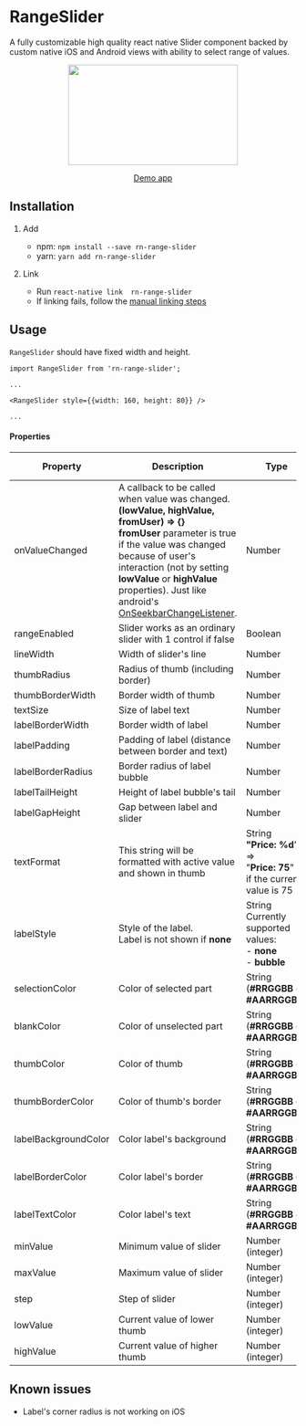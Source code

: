 # RangeSlider
A fully customizable high quality react native Slider component backed by custom native iOS and Android views with ability to select range of values.

<p align="center">
<img src="https://raw.githubusercontent.com/githuboftigran/rn-range-slider/master/demo.gif" width="298" height="176">
</p>

<p align="center">
<a href="https://github.com/githuboftigran/rn-widgets-demo">Demo app</a>
</p>

## Installation
1. Add

   * npm: `npm install --save rn-range-slider`
   * yarn: `yarn add rn-range-slider`

2. Link
   - Run `react-native link  rn-range-slider`
   - If linking fails, follow the
     [manual linking steps](https://facebook.github.io/react-native/docs/linking-libraries-ios.html#manual-linking)


## Usage

```RangeSlider``` should have fixed width and height.

```
import RangeSlider from 'rn-range-slider';

...

<RangeSlider style={{width: 160, height: 80}} />

...
```

#### Properties

| Property |      Description      | Type | Default Value |
|----------|-----------------------|------|:-------------:|
| onValueChanged | A callback to be called when value was changed.<br/>**(lowValue, highValue, fromUser) => {}**<br/>**fromUser** parameter is true if the value was changed because of user's interaction (not by setting **lowValue** or **highValue** properties). Just like android's [OnSeekbarChangeListener](https://developer.android.com/reference/android/widget/SeekBar.OnSeekBarChangeListener). | Number | **4** |
| rangeEnabled | Slider works as an ordinary slider with 1 control if false | Boolean | **true** |
| lineWidth | Width of slider's line | Number | **4** |
| thumbRadius |  Radius of thumb (including border) | Number | **10** |
| thumbBorderWidth |  Border width of thumb | Number | **2** |
| textSize |  Size of label text | Number | **16** |
| labelBorderWidth |  Border width of label | Number | **2** |
| labelPadding |  Padding of label (distance between border and text) | Number | **4** |
| labelBorderRadius |  Border radius of label bubble | Number | **4** |
| labelTailHeight | Height of label bubble's tail | Number | **8** |
| labelGapHeight |  Gap between label and slider | Number | **4** |
| textFormat |  This string will be formatted with active value and shown in thumb | String<br/>**"Price: %d**" =><br/>"**Price: 75**"<br/>if the current value is 75 | **%d**<br/> (just the number) |
| labelStyle |  Style of the label.<br/>Label is not shown if **none** | String<br/>Currently supported values:<br/>- **none**<br/>- **bubble** | **bubble** |
| selectionColor |  Color of selected part | String<br/>(**#RRGGBB** or **#AARRGGBB**) | **#4286f4** |
| blankColor |  Color of unselected part | String<br/>(**#RRGGBB** or **#AARRGGBB**) | **#7fffffff** |
| thumbColor |  Color of thumb | String<br/>(**#RRGGBB** or **#AARRGGBB**) | **#ffffff** |
| thumbBorderColor |  Color of thumb's border | String<br/>(**#RRGGBB** or **#AARRGGBB**) | **#cccccc** |
| labelBackgroundColor |  Color label's background | String<br/>(**#RRGGBB** or **#AARRGGBB**) | **#ff60ad** |
| labelBorderColor |  Color label's border | String<br/>(**#RRGGBB** or **#AARRGGBB**) | **#d13e85** |
| labelTextColor |  Color label's text | String<br/>(**#RRGGBB** or **#AARRGGBB**) | **#ffffff** |
| minValue |  Minimum value of slider | Number (integer) | **0** |
| maxValue |  Maximum value of slider | Number (integer) | **100** |
| step |  Step of slider | Number (integer) | **1** |
| lowValue |  Current value of lower thumb | Number (integer) | **0** |
| highValue |  Current value of higher thumb | Number (integer) | **100** |

## Known issues
* Label's corner radius is not working on iOS